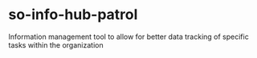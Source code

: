 # so-info-hub-patrol
Information management tool to allow for better data tracking of specific tasks within the organization

